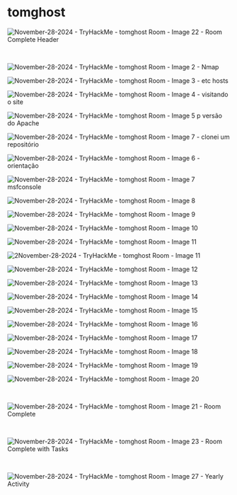 <h1>tomghost</h1>
  
![November-28-2024  - TryHackMe - tomghost Room - Image 22 - Room Complete Header](https://github.com/user-attachments/assets/716542a9-c20f-434d-a879-d15bfae24bca)

<br>



![November-28-2024  - TryHackMe - tomghost Room - Image 2 - Nmap](https://github.com/user-attachments/assets/98b43f3d-174d-4b5d-b8aa-a11cf6f33a23)

![November-28-2024  - TryHackMe - tomghost Room - Image 3 - etc hosts](https://github.com/user-attachments/assets/30d9eb71-9410-4e19-8ac6-9a8d4fb6fa0f)

![November-28-2024  - TryHackMe - tomghost Room - Image 4 - visitando o site](https://github.com/user-attachments/assets/f168956d-6ec0-42c6-98f6-1f9dcbd4cf66)

![November-28-2024  - TryHackMe - tomghost Room - Image 5 p versão do Apache](https://github.com/user-attachments/assets/6eb5d7a7-d00b-4e9d-bb32-724cf4dc6bed)

![November-28-2024  - TryHackMe - tomghost Room - Image 7 - clonei um repositório](https://github.com/user-attachments/assets/c139e7be-d935-44de-b7b3-bf8772b88d08)

![November-28-2024  - TryHackMe - tomghost Room - Image 6 - orientação](https://github.com/user-attachments/assets/235b6bbb-4caf-494e-a94a-dfd234732d68)

![November-28-2024  - TryHackMe - tomghost Room - Image 7 msfconsole](https://github.com/user-attachments/assets/70327978-d36b-4221-9845-c845edc74563)

![November-28-2024  - TryHackMe - tomghost Room - Image 8](https://github.com/user-attachments/assets/d7eab28a-7cfa-4b6e-b008-ceb1e22c55ca)

![November-28-2024  - TryHackMe - tomghost Room - Image 9](https://github.com/user-attachments/assets/5628499e-d3e8-4a25-bcdc-97888402a714)


![November-28-2024  - TryHackMe - tomghost Room - Image 10](https://github.com/user-attachments/assets/55a92cdb-b775-4b44-aa4c-8b0b657898b6)

![November-28-2024  - TryHackMe - tomghost Room - Image 11](https://github.com/user-attachments/assets/e06f932b-7eb6-4868-a425-a372cac34de7)

![2November-28-2024  - TryHackMe - tomghost Room - Image 11](https://github.com/user-attachments/assets/03fa2494-068c-433f-a757-df665ed7a3d6)

![November-28-2024  - TryHackMe - tomghost Room - Image 12](https://github.com/user-attachments/assets/269c7d61-34e1-4ee4-96f5-aeb636b02268)

![November-28-2024  - TryHackMe - tomghost Room - Image 13](https://github.com/user-attachments/assets/80ec8456-8969-4a59-9e24-3fdc4e2f431f)

![November-28-2024  - TryHackMe - tomghost Room - Image 14](https://github.com/user-attachments/assets/f381a28b-c7b3-4ed3-b861-3b2b5f0e79ba)

![November-28-2024  - TryHackMe - tomghost Room - Image 15](https://github.com/user-attachments/assets/a0d94c2d-c698-4267-b1c0-d6b739d92115)

![November-28-2024  - TryHackMe - tomghost Room - Image 16](https://github.com/user-attachments/assets/c223c6e7-561a-4b4e-9e65-121727e6381d)

![November-28-2024  - TryHackMe - tomghost Room - Image 17](https://github.com/user-attachments/assets/2e4db7cf-ff01-4da0-8b27-96ce674ab072)

![November-28-2024  - TryHackMe - tomghost Room - Image 18](https://github.com/user-attachments/assets/8603efcd-2dd7-4999-aa89-ee05d75d7644)

![November-28-2024  - TryHackMe - tomghost Room - Image 19](https://github.com/user-attachments/assets/290b0b25-49dc-4bc0-93e5-3acef15100dd)

![November-28-2024  - TryHackMe - tomghost Room - Image 20](https://github.com/user-attachments/assets/af87adca-08d4-4453-8dca-eda4c198e265)

<br>

![November-28-2024  - TryHackMe - tomghost Room - Image 21 - Room Complete](https://github.com/user-attachments/assets/946b9091-a1e4-4f78-a15c-50cc737b41f1)

<br>

![November-28-2024  - TryHackMe - tomghost Room - Image 23 - Room Complete with Tasks](https://github.com/user-attachments/assets/61456079-d4d0-4fab-bfce-2c6761de348a)

<br>

![November-28-2024  - TryHackMe - tomghost Room - Image 27 - Yearly Activity](https://github.com/user-attachments/assets/65e04fbc-ba36-4ae1-bc8b-8c72952b94f1)


